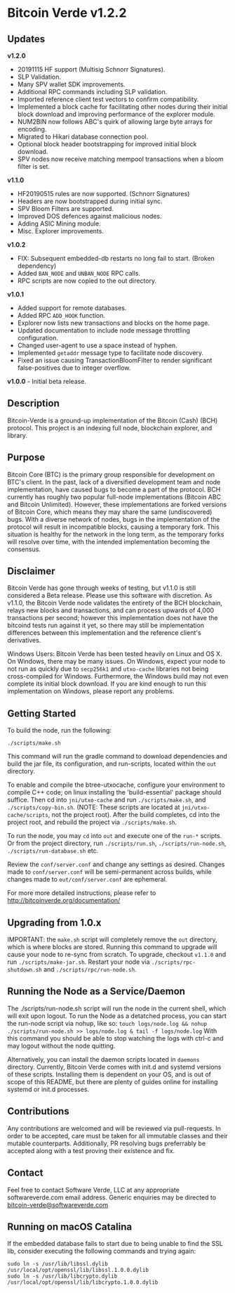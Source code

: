 # Bitcoin Verde v1.2.2


## Updates

**v1.2.0**
- 20191115 HF support (Multisig Schnorr Signatures).
- SLP Validation.
- Many SPV wallet SDK improvements.
- Additional RPC commands including SLP validation.
- Imported reference client test vectors to confirm compatibility.
- Implemented a block cache for facilitating other nodes during their initial block download and improving performance of the explorer module.
- NUM2BIN now follows ABC's quirk of allowing large byte arrays for encoding.
- Migrated to Hikari database connection pool.
- Optional block header bootstrapping for improved initial block download.
- SPV nodes now receive matching mempool transactions when a bloom filter is set.

**v1.1.0**

- HF20190515 rules are now supported. (Schnorr Signatures)
- Headers are now bootstrapped during initial sync.
- SPV Bloom Filters are supported.
- Improved DOS defences against malicious nodes.
- Adding ASIC Mining module.
- Misc. Explorer improvements.


**v1.0.2**

- FIX: Subsequent embedded-db restarts no long fail to start. (Broken dependency)
- Added `BAN_NODE` and `UNBAN_NODE` RPC calls.
- RPC scripts are now copied to the out directory.

**v1.0.1**

- Added support for remote databases.
- Added RPC `ADD_HOOK` function.
- Explorer now lists new transactions and blocks on the home page.
- Updated documentation to include node message throttling configuration.
- Changed user-agent to use a space instead of hyphen.
- Implemented `getaddr` message type to facilitate node discovery.
- Fixed an issue causing TransactionBloomFilter to render significant false-positives due to integer overflow.

**v1.0.0** - Initial beta release.


## Description


Bitcoin-Verde is a ground-up implementation of the Bitcoin (Cash) (BCH) protocol.  This project is an
indexing full node, blockchain explorer, and library.


## Purpose


Bitcoin Core (BTC) is the primary group responsible for development on BTC's client.  In the past, lack of
a diversified development team and node implementation, have caused bugs to become a part of the protocol.
BCH currently has roughly two popular full-node implementations (Bitcoin ABC and Bitcoin Unlimited).
However, these implementations are forked versions of Bitcoin Core, which means they may share the same
(undiscovered) bugs.  With a diverse network of nodes, bugs in the implementation of the protocol will
result in incompatible blocks, causing a temporary fork.  This situation is healthy for the network in
the long term, as the temporary forks will resolve over time, with the intended implementation becoming
the consensus.


## Disclaimer


Bitcoin Verde has gone through weeks of testing, but v1.1.0 is still considered a Beta release.  Please
use this software with discretion.  As v1.1.0, the Bitcoin Verde node validates the entirety of the BCH
blockchain, relays new blocks and transactions, and can process upwards of 4,000 transactions per second;
however this implementation does not have the bitcoind tests run against it yet, so there may still be
implementation differences between this implementation and the reference client's derivatives.


Windows Users: Bitcoin Verde has been tested heavily on Linux and OS X.  On Windows, there may be many
issues.  On Windows, expect your node to not run as quickly due to `secp256k1` and `utxo-cache` libraries
not being cross-compiled for Windows.  Furthermore, the Windows build may not even complete its initial
block download.  If you are kind enough to run this implementation on Windows, please report any problems.

## Getting Started


To build the node, run the following:

```
./scripts/make.sh
```

This command will run the gradle command to download dependencies and build the jar file, its
configuration, and run-scripts, located within the `out` directory.


To enable and compile the btree-utxocache, configure your environment to compile C++ code; on linux
installing the 'build-essential' package should suffice. Then cd into `jni/utxo-cache` and run
`./scripts/make.sh`, and `./scripts/copy-bin.sh`.  (NOTE: These scripts are located at
`jni/utxo-cache/scripts`, not the project root).  After the build completes, cd into the project
root, and rebuild the project via `./scripts/make.sh`.


To run the node, you may `cd` into `out` and execute one of the `run-*` scripts. Or from the project
directory, run `./scripts/run.sh`, `./scripts/run-node.sh`, `./scripts/run-database.sh` etc.


Review the `conf/server.conf` and change any settings as desired.  Changes made to `conf/server.conf`
will be semi-permanent across builds, while changes made to `out/conf/server.conf` are ephemeral.


For more more detailed instructions, please refer to http://bitcoinverde.org/documentation/


## Upgrading from 1.0.x


IMPORTANT: the `make.sh` script will completely remove the `out` directory, which is where blocks
are stored.  Running this command to upgrade will cause your node to re-sync from scratch.  To
upgrade, checkout `v1.1.0` and run `./scripts/make-jar.sh`.  Restart your node via
`./scripts/rpc-shutdown.sh` and `./scripts/rpc/run-node.sh`.


## Running the Node as a Service/Daemon


The ./scripts/run-node.sh script will run the node in the current shell, which will exit upon logout.
To run the Node as a detatched process, you can start the run-node script via nohup, like so:
`touch logs/node.log && nohup ./scripts/run-node.sh >> logs/node.log & tail -f logs/node.log`
With this command you should be able to stop watching the logs with ctrl-c and may logout without
the node quitting.

Alternatively, you can install the daemon scripts located in `daemons` directory.  Currently,
Bitcoin Verde comes with init.d and systemd versions of these scripts.  Installing them is
dependent on your OS, and is out of scope of this README, but there are plenty of guides online
for installing systemd or init.d processes.


## Contributions


Any contributions are welcomed and will be reviewed via pull-requests.  In order to be accepted,
care must be taken for all immutable classes and their mutable counterparts.  Additionally, PR
resolving bugs preferrably be accepted along with a test proving their existence and fix.


## Contact


Feel free to contact Software Verde, LLC at any appropriate softwareverde.com email address.
Generic enquiries may be directed to bitcoin-verde@softwareverde.com


## Running on macOS Catalina

If the embedded database fails to start due to being unable to find the SSL lib, consider
executing the following commands and trying again:

    sudo ln -s /usr/lib/libssl.dylib /usr/local/opt/openssl/lib/libssl.1.0.0.dylib
    sudo ln -s /usr/lib/libcrypto.dylib /usr/local/opt/openssl/lib/libcrypto.1.0.0.dylib

